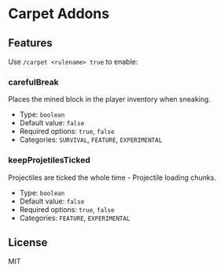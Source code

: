# Carpet Addons

## Features
Use `/carpet <rulename> true` to enable:
### carefulBreak
Places the mined block in the player inventory when sneaking.  
* Type: `boolean`  
* Default value: `false`  
* Required options: `true`, `false`  
* Categories: `SURVIVAL`, `FEATURE`, `EXPERIMENTAL`

### keepProjetilesTicked
Projectiles are ticked the whole time - Projectile loading chunks.  
* Type: `boolean`  
* Default value: `false`  
* Required options: `true`, `false`  
* Categories: `FEATURE`, `EXPERIMENTAL`

## License

MIT
